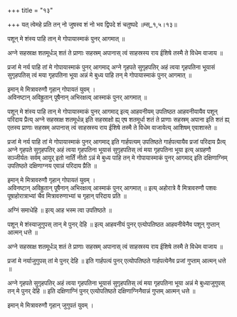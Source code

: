 +++
title = "१३"

+++
यत् त्वेमहे प्रति तन् नो जुषस्व शं नो भव द्विपदे शं चतुष्पदे ॥म्स्_१,५।१३॥  
    
पशून् मे शंस्य पाहि तान् मे गोपायास्माकं पुनर् आगमात् ॥  
    
अग्ने सहस्राक्ष शतमूर्धञ् शतं ते प्राणाः सहस्रम् अपानास् त्वं साहस्रस्य राय ईशिषे तस्मै ते विधेम वाजाय ॥  
    
प्रजां मे नर्य पाहि तां मे गोपायास्माकं पुनर् आगमाद् अग्ने गृहपते सुगृहपतिर् अहं त्वया गृहपतिना भूयासं सुगृहपतिस् त्वं मया गृहपतिना भूया अन्नं मे बुध्य पाहि तन् मे गोपायास्माकं पुनर् आगमात् ॥  
    
इमान् मे मित्रावरुणौ गृहान् गोपायतं युवम् ।  
अविनष्टान् अविह्रुतान् पूषैनान् अभिरक्षत्व् आस्माकं पुनर् आगमात् ॥  
    
पशून् मे शंस्य पाहि तान् मे गोपायास्माकं पुनर् आगमाद् इत्य् आहवनीयम् उपतिष्ठत आहवनीयायैव पशून् परिदाय प्रैत्य् अग्ने सहस्राक्ष शतमूर्धन्न् इति सहस्राक्षो ह्य् एष शतमूर्धा शतं ते प्राणाः सहस्रम् अपाना इति शतं ह्य् एतस्य प्राणाः सहस्रम् अपानास् त्वं साहस्रस्य राय ईशिषे तस्मै ते विधेम वाजायेत्य् आशिषम् एवाशास्ते ॥  
    
प्रजां मे नर्य पाहि तां मे गोपायास्माकं पुनर् आगमाद् इति गार्हपत्यम् उपतिष्ठते गार्हपत्यायैव प्रजां परिदाय प्रैत्य् अग्ने गृहपते सुगृहपतिर् अहं त्वया गृहपतिना भूयासं सुगृहपतिस् त्वं मया गृहपतिना भूया इत्य् अग्रहणौ सञ्जीर्यतः सर्वम् आयुर् इतो नार्तिं नीतो ऽन्नं मे बुध्य पाहि तन् मे गोपायास्माकं पुनर् आगमाद् इति दक्षिणाग्निम् उपतिष्ठते दक्षिणाग्नय एवान्नं परिदाय प्रैति ॥  
    
इमान् मे मित्रावरुणौ गृहान् गोपायतं युवम् ।  
अविनष्टान् अविह्रुतान् पूषैनान् अभिरक्षत्व् आस्माकं पुनर् आगमात् ॥ इत्य् अहोरात्रे वै मित्रावरुणौ पशवः पूषाहोरात्राभ्यां चैव मित्रावरुणाभ्यां च गृहान् परिदाय प्रति ॥  
    
अग्निं समाधेहि ॥ इत्य् आह भस्म त्वा उपतिष्ठते ॥  
    
  
पशून् मे शंस्याजुगुपस् तान् मे पुनर् देहि ॥ इत्य् आहवनीयं पुनर् एत्योपतिष्ठत आहवनीयेनैव पशून् गुप्तान् आत्मन् धत्ते ॥  
    
अग्ने सहस्राक्ष शतमूर्धञ् शतं ते प्राणाः सहस्रम् अपानास् त्वं साहस्रस्य राय ईशिषे तस्मै ते विधेम वाजाय ॥  
    
प्रजां मे नर्याजुगुपस् तां मे पुनर् देहि ॥ इति गार्हपत्यं पुनर् एत्योपतिष्ठते गार्हपत्येनैव प्रजां गुप्ताम् आत्मन् धत्ते ॥  
    
अग्ने गृहपते सुगृहपतिर् अहं त्वया गृहपतिना भूयासं सुगृहपतिस् त्वं मया गृहपतिना भूया अन्नं मे बुध्याजुगुपस् तन् मे पुनर् देहि ॥ इति दक्षिणाग्निं पुनर् एत्योपतिष्ठते दक्षिणाग्निनैवान्नं गुप्तम् आत्मन् धत्ते ॥  
    
इमान् मे मित्रावरुणौ गृहान् जुगुपतं युवम् ।  
